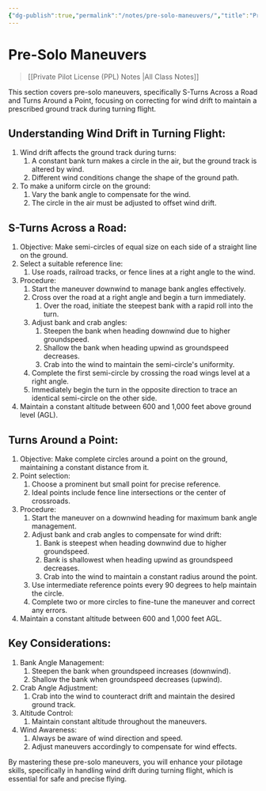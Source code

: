 ```yaml
---
{"dg-publish":true,"permalink":"/notes/pre-solo-maneuvers/","title":"Pre-Solo Maneuvers","tags":["aviation","classnotes"]}
---
```



# Pre-Solo Maneuvers
> [[Private Pilot License (PPL) Notes \|All Class Notes]]

This section covers pre-solo maneuvers, specifically S-Turns Across a Road and Turns Around a Point, focusing on correcting for wind drift to maintain a prescribed ground track during turning flight.
## Understanding Wind Drift in Turning Flight:
1. Wind drift affects the ground track during turns:
    1. A constant bank turn makes a circle in the air, but the ground track is altered by wind.
    2. Different wind conditions change the shape of the ground path.
2. To make a uniform circle on the ground:
    1. Vary the bank angle to compensate for the wind.
    2. The circle in the air must be adjusted to offset wind drift.

## S-Turns Across a Road:

1. Objective: Make semi-circles of equal size on each side of a straight line on the ground.
2. Select a suitable reference line:
    1. Use roads, railroad tracks, or fence lines at a right angle to the wind.
3. Procedure:
    1. Start the maneuver downwind to manage bank angles effectively.
    2. Cross over the road at a right angle and begin a turn immediately.
        1. Over the road, initiate the steepest bank with a rapid roll into the turn.
    3. Adjust bank and crab angles:
        1. Steepen the bank when heading downwind due to higher groundspeed.
        2. Shallow the bank when heading upwind as groundspeed decreases.
        3. Crab into the wind to maintain the semi-circle's uniformity.
    4. Complete the first semi-circle by crossing the road wings level at a right angle.
    5. Immediately begin the turn in the opposite direction to trace an identical semi-circle on the other side.
4. Maintain a constant altitude between 600 and 1,000 feet above ground level (AGL).

## Turns Around a Point:
1. Objective: Make complete circles around a point on the ground, maintaining a constant distance from it.
2. Point selection:
    1. Choose a prominent but small point for precise reference.
    2. Ideal points include fence line intersections or the center of crossroads.
3. Procedure:
    1. Start the maneuver on a downwind heading for maximum bank angle management.
    2. Adjust bank and crab angles to compensate for wind drift:
        1. Bank is steepest when heading downwind due to higher groundspeed.
        2. Bank is shallowest when heading upwind as groundspeed decreases.
        3. Crab into the wind to maintain a constant radius around the point.
    3. Use intermediate reference points every 90 degrees to help maintain the circle.
    4. Complete two or more circles to fine-tune the maneuver and correct any errors.
4. Maintain a constant altitude between 600 and 1,000 feet AGL.

## Key Considerations:
1. Bank Angle Management:
    1. Steepen the bank when groundspeed increases (downwind).
    2. Shallow the bank when groundspeed decreases (upwind).
2. Crab Angle Adjustment:
    1. Crab into the wind to counteract drift and maintain the desired ground track.
3. Altitude Control:
    1. Maintain constant altitude throughout the maneuvers.
4. Wind Awareness:
    1. Always be aware of wind direction and speed.
    2. Adjust maneuvers accordingly to compensate for wind effects.

By mastering these pre-solo maneuvers, you will enhance your pilotage skills, specifically in handling wind drift during turning flight, which is essential for safe and precise flying.